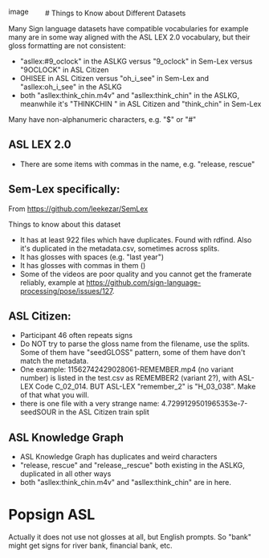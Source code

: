 <img width="73" height="17" alt="image" src="https://github.com/user-attachments/assets/46c7f4e2-5832-4e51-8c0c-6cd2ef889df1" /># Things to Know about Different Datasets

Many Sign language datasets have compatible vocabularies for example many are in some way aligned with the ASL LEX 2.0 vocabulary, but their gloss formatting are not consistent:
* "asllex:#9_oclock" in the ASLKG versus "9_oclock" in Sem-Lex versus "9OCLOCK" in ASL Citizen
* OHISEE in ASL Citizen versus "oh_i_see" in Sem-Lex and "asllex:oh_i_see" in the ASLKG
* both "asllex:think_chin.m4v" and "asllex:think_chin" in the ASLKG, meanwhile it's "THINKCHIN " in ASL Citizen and "think_chin" in Sem-Lex

Many have non-alphanumeric characters, e.g. "$" or "#" 

## ASL LEX 2.0
* There are some items with commas in the name, e.g. "release, rescue"

## Sem-Lex specifically:
From https://github.com/leekezar/SemLex

Things to know about this dataset
* It has at least 922 files which have duplicates. Found with rdfind. Also it's duplicated in the metadata.csv, sometimes across splits.
* It has glosses with spaces (e.g. "last year")
* It has glosses with commas in them ()
* Some of the videos are poor quality and you cannot get the framerate reliably, example at https://github.com/sign-language-processing/pose/issues/127.


## ASL Citizen: 

* Participant 46 often repeats signs
* Do NOT try to parse the gloss name from the filename, use the splits. Some of them have "seedGLOSS" pattern, some of them have don't match the metadata.
* One example: 11562742429028061-REMEMBER.mp4 (no variant number) is listed in the test.csv as REMEMBER2 (variant 2?), with ASL-LEX Code C_02_014. BUT ASL-LEX "remember_2" is "H_03_038". Make of that what you will.
* there is one file with a very strange name: 4.7299129501965353e-7-seedSOUR in the ASL Citizen train split





## ASL Knowledge Graph
* ASL Knowledge Graph has duplicates and weird characters
* "release, rescue" and "release,_rescue" both existing in the ASLKG, duplicated in all other ways
* both "asllex:think_chin.m4v" and "asllex:think_chin" are in here.

# Popsign ASL
Actually it does not use not glosses at all, but English prompts. So "bank" might get signs for river bank, financial bank, etc.


